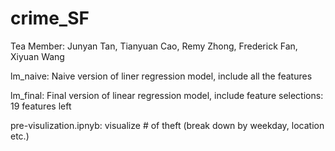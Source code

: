 # crime_SF
Tea Member: Junyan Tan, Tianyuan Cao, Remy Zhong, Frederick Fan, Xiyuan Wang

lm_naive: Naive version of liner regression model, include all the features

lm_final: Final version of linear regression model, include feature selections: 19 features left

pre-visulization.ipnyb: visualize # of theft (break down by weekday, location etc.)
